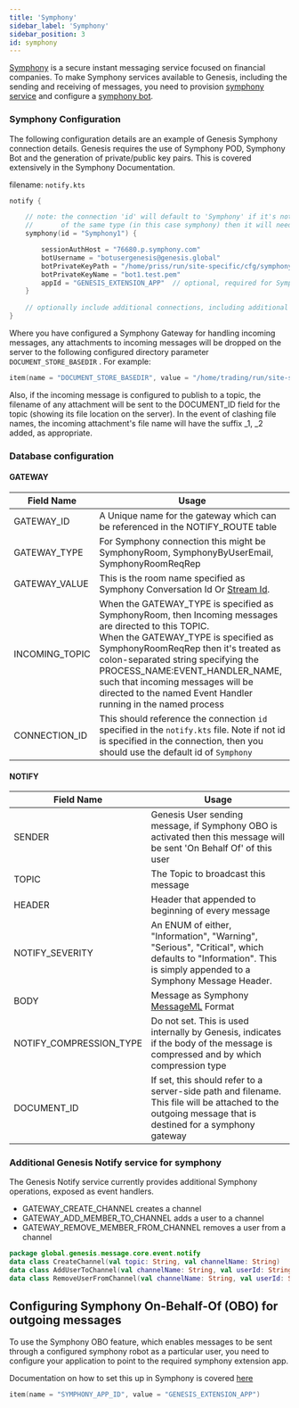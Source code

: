 ```yaml
---
title: 'Symphony'
sidebar_label: 'Symphony'
sidebar_position: 3
id: symphony
---
```


[Symphony](http://symphony.com) is a secure instant messaging service focused on financial companies. 
To make Symphony services available to Genesis, including the sending and receiving of messages, you need to provision [symphony service](https://symphony.com/participate) and configure a [symphony bot](https://docs.developers.symphony.com/developer-tools/developer-tools/bdk-2.0).

### Symphony Configuration

The following configuration details are an example of Genesis Symphony connection details. Genesis requires the use of Symphony POD, Symphony Bot and the generation of private/public key pairs. 
This is covered extensively in the Symphony Documentation.  

filename: ```notify.kts```

```kotlin
notify {

    // note: the connection 'id' will default to 'Symphony' if it's not specified, however if you have multiple connections
    //       of the same type (in this case symphony) then it will need to be specified. 
    symphony(id = "Symphony1") {

        sessionAuthHost = "76680.p.symphony.com"
        botUsername = "botusergenesis@genesis.global"
        botPrivateKeyPath = "/home/priss/run/site-specific/cfg/symphony/rsa/"
        botPrivateKeyName = "bot1.test.pem"
        appId = "GENESIS_EXTENSION_APP"  // optional, required for Symphony OBO feature
    }
    
    // optionally include additional connections, including additional Symphony, Email or Microsoft Teams connections 
}

```

Where you have configured a Symphony Gateway for handling incoming messages, any attachments to incoming messages will be dropped on the server to the following configured directory parameter `DOCUMENT_STORE_BASEDIR` . For example:

```kotlin
item(name = "DOCUMENT_STORE_BASEDIR", value = "/home/trading/run/site-specific/incoming-docs")
```

Also, if the incoming message is configured to publish to a topic, the filename of any attachment will be sent to the DOCUMENT_ID field for the topic (showing its file location on the server). In the event of clashing file names, the incoming attachment's file name will have the suffix _1, _2 added, as appropriate.

### Database configuration


#### GATEWAY

| Field Name | Usage |
| --- | --- |
| GATEWAY_ID | A Unique name for the gateway which can be referenced in the NOTIFY_ROUTE table  |
| GATEWAY_TYPE | For Symphony connection this might be SymphonyRoom, SymphonyByUserEmail, SymphonyRoomReqRep|
| GATEWAY_VALUE | This is the room name specified as Symphony Conversation Id Or [Stream Id](https://docs.developers.symphony.com/building-bots-on-symphony/datafeed/overview-of-streams).|
| INCOMING_TOPIC | When the GATEWAY_TYPE is specified as SymphonyRoom, then Incoming messages are directed to this TOPIC. <br />  When the GATEWAY_TYPE is specified as SymphonyRoomReqRep then it's treated as colon-separated string specifying the PROCESS_NAME:EVENT_HANDLER_NAME, such that incoming messages will be directed to the named Event Handler running in the named process |
| CONNECTION_ID | This should reference the connection `id` specified in the ```notify.kts``` file. Note if not id is specified in the connection, then you should use the default id of `Symphony`

#### NOTIFY
| Field Name | Usage |
| --- | --- |
| SENDER | Genesis User sending message, if Symphony OBO is activated then this message will be sent 'On Behalf Of' of this user |
| TOPIC | The Topic to broadcast this message |
| HEADER | Header that appended to beginning of every message |
| NOTIFY_SEVERITY |  An ENUM of either, "Information", "Warning", "Serious", "Critical", which defaults to "Information". This is simply appended to a Symphony Message Header.
| BODY | Message as Symphony [MessageML](https://docs.developers.symphony.com/building-bots-on-symphony/messages/overview-of-messageml/message-format-messageml) Format |
| NOTIFY_COMPRESSION_TYPE | Do not set. This is used internally by Genesis, indicates if the body of the message is compressed and by which compression type |
| DOCUMENT_ID | If set, this should refer to a server-side path and filename. This file will be attached to the outgoing message that is destined for a symphony gateway

### Additional Genesis Notify service for symphony

The Genesis Notify service currently provides additional Symphony operations, exposed as event handlers.

* GATEWAY_CREATE_CHANNEL creates a channel
* GATEWAY_ADD_MEMBER_TO_CHANNEL adds a user to a channel
* GATEWAY_REMOVE_MEMBER_FROM_CHANNEL removes a user from a channel

```kotlin
package global.genesis.message.core.event.notify
data class CreateChannel(val topic: String, val channelName: String)
data class AddUserToChannel(val channelName: String, val userId: String)
data class RemoveUserFromChannel(val channelName: String, val userId: String)
```

## Configuring Symphony On-Behalf-Of (OBO) for outgoing messages 

To use the Symphony OBO feature, which enables messages to be sent through a configured symphony robot as a particular user, you need to configure your application to point to the required symphony extension app. 

Documentation on how to set this up in Symphony is covered [here](https://docs.developers.symphony.com/building-extension-applications-on-symphony/app-authentication/obo-authentication)

```kotlin
item(name = "SYMPHONY_APP_ID", value = "GENESIS_EXTENSION_APP")
```